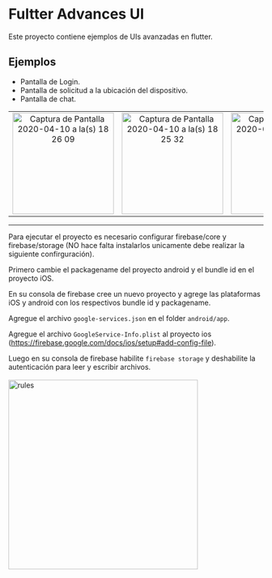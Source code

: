 # Fultter Advances UI

Este proyecto contiene ejemplos de UIs avanzadas en flutter.

## Ejemplos
- Pantalla de Login.
- Pantalla de solicitud a la ubicación del dispositivo.
- Pantalla de chat.

|  |   |  |  |
| :---: | :-: | :-: | :-: |
| <img width="200" alt="Captura de Pantalla 2020-04-10 a la(s) 18 26 09" src="https://user-images.githubusercontent.com/15864336/79029153-c45d2a80-7b58-11ea-8564-a26734fb7879.png"> | <img width="200" alt="Captura de Pantalla 2020-04-10 a la(s) 18 25 32" src="https://user-images.githubusercontent.com/15864336/79029166-d63ecd80-7b58-11ea-95c4-236f1b1527f2.png"> | <img width="200" alt="Captura de Pantalla 2020-04-10 a la(s) 18 23 28" src="https://user-images.githubusercontent.com/15864336/79029176-e3f45300-7b58-11ea-8a06-cc85ff32270e.png"> | <img width="200" alt="Captura de Pantalla 2020-04-10 a la(s) 18 24 40" src="https://user-images.githubusercontent.com/15864336/79029184-ed7dbb00-7b58-11ea-8cfd-23ae954a0a78.png"> |










---
Para ejecutar el proyecto es necesario configurar firebase/core y firebase/storage (NO hace falta instalarlos unicamente debe realizar la siguiente confirguración).


Primero cambie el packagename del proyecto android y el bundle id en el proyecto iOS.

En su consola de firebase cree un nuevo proyecto y agrege las plataformas iOS y android con los respectivos bundle id y packagename.


Agregue el archivo `google-services.json` en el folder `android/app`.

Agregue el archivo `GoogleService-Info.plist` al proyecto ios (https://firebase.google.com/docs/ios/setup#add-config-file).

Luego en su consola de firebase habilite `firebase storage` y deshabilite la autenticación para leer y escribir archivos.
<br/>
<br/>
<img width="374" alt="rules" src="https://user-images.githubusercontent.com/15864336/79029040-3c772080-7b58-11ea-9ffc-883062a2d2af.png">



